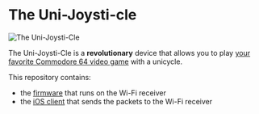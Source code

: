 # The Uni-Joysti-cle

![The Uni-Joysti-Cle](https://lh3.googleusercontent.com/-piAi8Qz3nnQ/VwL2T8DBSZI/AAAAAAABdos/jpiz2eBrA_U1MW8mXVZVmI68zLlmJoTvACCo/s640-Ic42/logo.png)

The Uni-Joysti-Cle is a __revolutionary__ device that allows you to play [your favorite Commodore 64 video game](https://github.com/ricardoquesada/c64-the-uni-games) with a unicycle.


This repository contains:

* the [firmware](https://github.com/ricardoquesada/unijoysticle/tree/master/server_cpp) that runs on the Wi-Fi receiver
* the [iOS client](https://github.com/ricardoquesada/unijoysticle/tree/master/client_ios) that sends the packets to the Wi-Fi receiver

